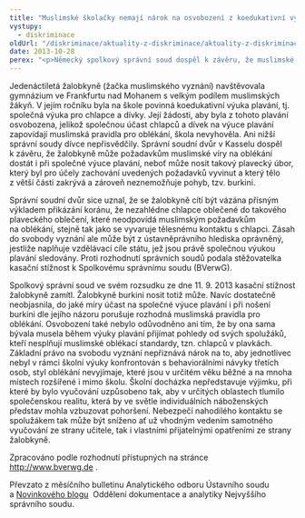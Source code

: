 ```yaml
---
title: "Muslimské školačky nemají nárok na osvobození z koedukativní výuky plavání, rozhodl německý soud"
vystupy:
  - diskriminace
oldUrl: "/diskriminace/aktuality-z-diskriminace/aktuality-z-diskriminace-2013/muslimske-skolacky-nemaji-narok-na-osvobozeni-z-koedukativni-vyuky-plavani-rozhodl-nemec/"
date: 2013-10-28
perex: "<p>Německý spolkový správní soud dospěl k závěru, že muslimské školačky nemohou požadovat osvobození z koedukativní výuky plavání, tj. společné výuky chlapců a děvčat, pokud mají možnost nosit tzv. burkini (slovo vzniklo spojením slov burka + bikini). </p>"
---
```


<!-- imported from the old website -->

<p class="align-blok">Jedenáctiletá žalobkyně (žačka muslimského vyznání) navštěvovala gymnázium ve Frankfurtu nad Mohanem s velkým podílem muslimských žákyň. V jejím ročníku byla na škole povinná koedukativní výuka plavání, tj. společná výuka pro chlapce a dívky. Její žádosti, aby byla z tohoto plavání osvobozena, jelikož společnou účast chlapců a dívek na výuce plavání zapovídají muslimská pravidla pro oblékání, škola nevyhověla. Ani nižší správní soudy dívce nepřisvědčily. Správní soudní dvůr v Kasselu dospěl k závěru, že žalobkyně může požadavkům muslimské víry na oblékání dostát i při společné výuce plavání, neboť může nosit takový plavecký úbor, který byl pro účely zachování uvedených požadavků vyvinut a který tělo z větší části zakrývá a zároveň neznemožňuje pohyb, tzv. burkini. </p><p class="align-blok">Správní soudní dvůr sice uznal, že se žalobkyně cítí být vázána přísným výkladem přikázání koránu, že nezahlédne chlapce oblečené do takového plaveckého oblečení, které neodpovídá muslimským požadavkům na oblékání, stejně tak jako se vyvaruje tělesnému kontaktu s chlapci. Zásah do svobody vyznání ale může být z ústavněprávního hlediska oprávněný, jestliže naplňuje vzdělávací cíle státu, jež jsou právě společnou výukou plavání sledovány. Proti rozhodnutí správních soudů podala stěžovatelka kasační stížnost k Spolkovému správnímu soudu (BVerwG).</p> <p class="align-blok">Spolkový správní soud ve svém rozsudku ze dne 11. 9. 2013 kasační stížnost žalobkyně zamítl. Žalobkyně burkini nosit totiž může. Navíc dostatečně neobjasnila, do jaké míry účast na společné výuce plavání i při nošení burkini dle jejího názoru porušuje rozhodná muslimská pravidla pro oblékání. Osvobození také nebylo odůvodněno ani tím, že by ona sama bývala musela během výuky plavání přijímat pohledy od svých spolužáků, kteří nesplňují muslimské oblékací standardy, tzn. chlapců v plavkách. Základní právo na svobodu vyznání nepřiznává nárok na to, aby jednotlivec nebyl v rámci školní výuky konfrontován s behaviorálními návyky třetích osob, styl oblékání nevyjímaje, které jsou v určitém věku běžné a na mnoha místech rozšířené i mimo školu. Školní docházka nepředstavuje výjimku, při které by bylo vyučování uzpůsobeno tak, aby v určitých oblastech tlumilo společenskou realitu, která by ve světle individuálních náboženských představ mohla vzbuzovat pohoršení. Nebezpečí nahodilého kontaktu se spolužákem tak může být sníženo ať už vhodným vedením samotného vyučování ze strany učitele, tak i vlastními přijatelnými opatřeními ze strany žalobkyně.</p> <p>Zpracováno podle rozhodnutí přístupných na stránce <a title="Otevření do nového okna" href="http://www.bverwg.de/" target="_blank">http://www.bverwg.de</a> .</p> <p class="align-blok">Převzato z měsíčního bulletinu Analytického odboru Ústavního soudu a <a title="Otevření do nového okna" href="http://nssinfo.blogspot.cz/" target="_blank">Novinkového blogu</a>  Oddělení dokumentace a analytiky Nejvyššího správního soudu.</p>
